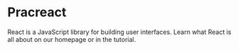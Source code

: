 # Pracreact
React is a JavaScript library for building user interfaces. Learn what React is all about on our homepage or in the tutorial.
